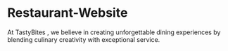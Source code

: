 # Restaurant-Website
At TastyBites , we believe in creating unforgettable dining experiences by blending culinary creativity with exceptional service. 
